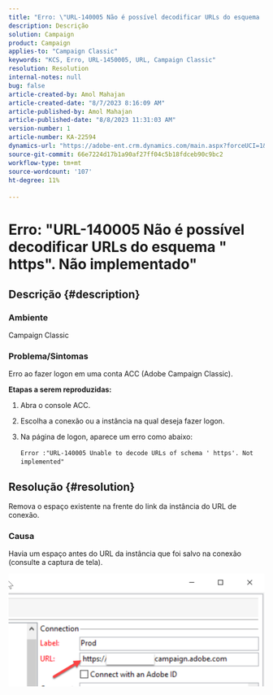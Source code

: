 ```yaml
---
title: "Erro: \"URL-140005 Não é possível decodificar URLs do esquema ' https'. Não implementado\""
description: Descrição
solution: Campaign
product: Campaign
applies-to: "Campaign Classic"
keywords: "KCS, Erro, URL-1450005, URL, Campaign Classic"
resolution: Resolution
internal-notes: null
bug: false
article-created-by: Amol Mahajan
article-created-date: "8/7/2023 8:16:09 AM"
article-published-by: Amol Mahajan
article-published-date: "8/8/2023 11:31:03 AM"
version-number: 1
article-number: KA-22594
dynamics-url: "https://adobe-ent.crm.dynamics.com/main.aspx?forceUCI=1&pagetype=entityrecord&etn=knowledgearticle&id=8df6b4a6-fa34-ee11-bdf4-6045bd006c82"
source-git-commit: 66e7224d17b1a90af27ff04c5b18fdceb90c9bc2
workflow-type: tm+mt
source-wordcount: '107'
ht-degree: 11%

---
```


# Erro: &quot;URL-140005 Não é possível decodificar URLs do esquema &quot; https&quot;. Não implementado&quot;

## Descrição {#description}


### <b>Ambiente</b>

Campaign Classic



### <b>Problema/Sintomas</b>

Erro ao fazer logon em uma conta ACC (Adobe Campaign Classic).



<b>Etapas a serem reproduzidas:</b>

1. Abra o console ACC.


2. Escolha a conexão ou a instância na qual deseja fazer logon.


3. Na página de logon, aparece um erro como abaixo:

   `Error :"URL-140005 Unable to decode URLs of schema ' https'. Not implemented"`



## Resolução {#resolution}


Remova o espaço existente na frente do link da instância do URL de conexão.

### <b>Causa</b>

Havia um espaço antes do URL da instância que foi salvo na conexão (consulte a captura de tela).

![](assets/9ee7e7a5-fc34-ee11-bdf4-6045bd006c82.png)
